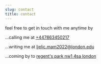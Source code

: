 ```yaml
---
slug: contact
title: contact
---
```


feel free to get in touch with me anytime by

...calling me at [+447863450217](tel:+447863450217)

...writing me at [ljelic.mam2022@london.edu](mailto:ljelic.mam2022@london.edu)

...coming by to [regent's park nw1 4sa london](https://goo.gl/maps/Kg6hNnabkLSe4Stk9)